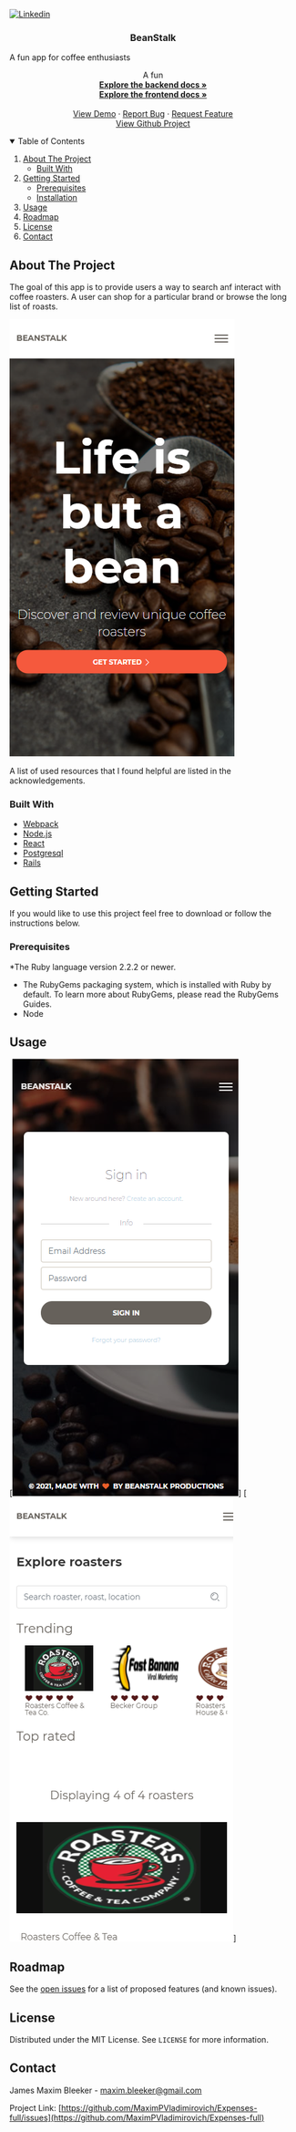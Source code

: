 
<!--
*** Thanks for checking out my project. If you have a suggestion
*** that would make this better, please fork the repo and create a pull request
*** or open an issue with the tag "enhancement".
*** Thanks again! 
-->

<!-- PROJECT SHIELDS -->
<!--
*** I'm using markdown "reference style" links for readability.
*** Reference links are enclosed in brackets [ ] instead of parentheses ( ).
*** See the bottom of this document for the declaration of the reference variables
*** for contributors-url, forks-url, etc. This is an optional, concise syntax you may use.
*** https://www.markdownguide.org/basic-syntax/#reference-style-links
-->

[![Linkedin][linkedin-shield]][linkedin-url]

<!-- PROJECT LOGO -->

  <h3 align="center">BeanStalk</h3>
A fun app for coffee enthusiasts
  <p align="center">
   A fun 
    <br />
    <a href="https://github.com/MaximPVladimirovich/Beanstalk_backend"><strong>Explore the backend docs »</strong></a>
    <br />
   <a href="https://github.com/MaximPVladimirovich/BeanStalk_frontend"><strong>Explore the frontend docs »</strong></a>
    <br />
    <br />
    <a href="https://beanstalk-app.herokuapp.com/">View Demo</a>
    ·
    <a href="https://github.com/MaximPVladimirovich/Expenses-full/issues">Report Bug</a>
    ·
    <a href="https://github.com/MaximPVladimirovich/Expenses-full/issues">Request Feature</a>
  <br />
  <a href="https://github.com/users/MaximPVladimirovich/projects/2">View Github Project</a>
  </p>
</p>



<!-- TABLE OF CONTENTS -->
<details open="open">
  <summary>Table of Contents</summary>
  <ol>
    <li>
      <a href="#about-the-project">About The Project</a>
      <ul>
        <li><a href="#built-with">Built With</a></li>
      </ul>
    </li>
    <li>
      <a href="#getting-started">Getting Started</a>
      <ul>
        <li><a href="#prerequisites">Prerequisites</a></li>
        <li><a href="#installation">Installation</a></li>
      </ul>
    </li>
    <li><a href="#usage">Usage</a></li>
    <li><a href="#roadmap">Roadmap</a></li>
    <li><a href="#license">License</a></li>
    <li><a href="#contact">Contact</a></li>
   
  </ol>
</details>



<!-- ABOUT THE PROJECT -->
## About The Project



The goal of this app is to provide users a way to search anf interact with coffee roasters. A user can shop for a particular brand or browse the long list of roasts.

[![Product Name Screen Shot][product-screenshot]](https://example.com)

A list of used resources that I found helpful are listed in the acknowledgements.

### Built With

* [Webpack](https://webpack.js.org/)
* [Node.js](https://nodejs.org/en/)
* [React](https://reactjs.org/)
* [Postgresql](https://www.postgresql.org/)
* [Rails](https://rubyonrails.org/)


<!-- GETTING STARTED -->
## Getting Started

If you would like to use this project feel free to download or follow the instructions below.

### Prerequisites

*The Ruby language version 2.2.2 or newer.
* The RubyGems packaging system, which is installed with Ruby by default. To learn more about RubyGems, please read the RubyGems Guides.
* Node


<!-- USAGE EXAMPLES -->
## Usage


[![Product Name Screen Shot][usage-screenshot1]]
[![Product Name Screen Shot][usage-screenshot2]]






<!-- ROADMAP -->
## Roadmap

See the [open issues](https://github.com/MaximPVladimirovich/Expenses-full/issues) for a list of proposed features (and known issues).





<!-- LICENSE -->
## License

Distributed under the MIT License. See `LICENSE` for more information.



<!-- CONTACT -->
## Contact

James Maxim Bleeker - maxim.bleeker@gmail.com

Project Link: [https://github.com/MaximPVladimirovich/Expenses-full/issues](https://github.com/MaximPVladimirovich/Expenses-full)




<!-- MARKDOWN LINKS & IMAGES -->
<!-- https://www.markdownguide.org/basic-syntax/#reference-style-links -->
[usage-screenshot1]: readme.img/b3.png
[usage-screenshot2]: readme.img/b4.png
[issues-shield]: https://img.shields.io/github/issues/othneildrew/Best-README-Template.svg?style=for-the-badge
[issues-url]: https://github.com/othneildrew/Best-README-Template/issues
[linkedin-shield]: https://img.shields.io/badge/-LinkedIn-black.svg?style=for-the-badge&logo=linkedin&colorB=555
[linkedin-url]: https://www.linkedin.com/in/james-maxim-vladimirovich/
[product-screenshot]: readme.img/b2.png
